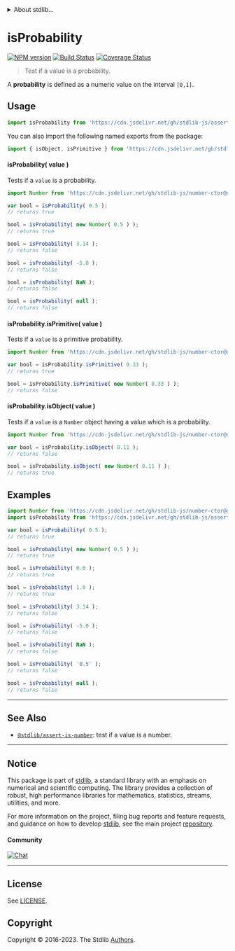 <!--

@license Apache-2.0

Copyright (c) 2018 The Stdlib Authors.

Licensed under the Apache License, Version 2.0 (the "License");
you may not use this file except in compliance with the License.
You may obtain a copy of the License at

   http://www.apache.org/licenses/LICENSE-2.0

Unless required by applicable law or agreed to in writing, software
distributed under the License is distributed on an "AS IS" BASIS,
WITHOUT WARRANTIES OR CONDITIONS OF ANY KIND, either express or implied.
See the License for the specific language governing permissions and
limitations under the License.

-->


<details>
  <summary>
    About stdlib...
  </summary>
  <p>We believe in a future in which the web is a preferred environment for numerical computation. To help realize this future, we've built stdlib. stdlib is a standard library, with an emphasis on numerical and scientific computation, written in JavaScript (and C) for execution in browsers and in Node.js.</p>
  <p>The library is fully decomposable, being architected in such a way that you can swap out and mix and match APIs and functionality to cater to your exact preferences and use cases.</p>
  <p>When you use stdlib, you can be absolutely certain that you are using the most thorough, rigorous, well-written, studied, documented, tested, measured, and high-quality code out there.</p>
  <p>To join us in bringing numerical computing to the web, get started by checking us out on <a href="https://github.com/stdlib-js/stdlib">GitHub</a>, and please consider <a href="https://opencollective.com/stdlib">financially supporting stdlib</a>. We greatly appreciate your continued support!</p>
</details>

# isProbability

[![NPM version][npm-image]][npm-url] [![Build Status][test-image]][test-url] [![Coverage Status][coverage-image]][coverage-url] <!-- [![dependencies][dependencies-image]][dependencies-url] -->

> Test if a value is a probability.

<section class="intro">

A **probability** is defined as a numeric value on the interval `[0,1]`.

</section>

<!-- /.intro -->



<section class="usage">

## Usage

```javascript
import isProbability from 'https://cdn.jsdelivr.net/gh/stdlib-js/assert-is-probability@deno/mod.js';
```

You can also import the following named exports from the package:

```javascript
import { isObject, isPrimitive } from 'https://cdn.jsdelivr.net/gh/stdlib-js/assert-is-probability@deno/mod.js';
```

#### isProbability( value )

Tests if a `value` is a probability.

<!-- eslint-disable no-new-wrappers -->

```javascript
import Number from 'https://cdn.jsdelivr.net/gh/stdlib-js/number-ctor@deno/mod.js';

var bool = isProbability( 0.5 );
// returns true

bool = isProbability( new Number( 0.5 ) );
// returns true

bool = isProbability( 3.14 );
// returns false

bool = isProbability( -5.0 );
// returns false

bool = isProbability( NaN );
// returns false

bool = isProbability( null );
// returns false
```

#### isProbability.isPrimitive( value )

Tests if a `value` is a primitive probability.

<!-- eslint-disable no-new-wrappers -->

```javascript
import Number from 'https://cdn.jsdelivr.net/gh/stdlib-js/number-ctor@deno/mod.js';

var bool = isProbability.isPrimitive( 0.33 );
// returns true

bool = isProbability.isPrimitive( new Number( 0.33 ) );
// returns false
```

#### isProbability.isObject( value )

Tests if a `value` is a `Number` object having a value which is a probability.

<!-- eslint-disable no-new-wrappers -->

```javascript
import Number from 'https://cdn.jsdelivr.net/gh/stdlib-js/number-ctor@deno/mod.js';

var bool = isProbability.isObject( 0.11 );
// returns false

bool = isProbability.isObject( new Number( 0.11 ) );
// returns true
```

</section>

<!-- /.usage -->

<section class="examples">

## Examples

<!-- eslint-disable no-new-wrappers -->

<!-- eslint no-undef: "error" -->

```javascript
import Number from 'https://cdn.jsdelivr.net/gh/stdlib-js/number-ctor@deno/mod.js';
import isProbability from 'https://cdn.jsdelivr.net/gh/stdlib-js/assert-is-probability@deno/mod.js';

var bool = isProbability( 0.5 );
// returns true

bool = isProbability( new Number( 0.5 ) );
// returns true

bool = isProbability( 0.0 );
// returns true

bool = isProbability( 1.0 );
// returns true

bool = isProbability( 3.14 );
// returns false

bool = isProbability( -5.0 );
// returns false

bool = isProbability( NaN );
// returns false

bool = isProbability( '0.5' );
// returns false

bool = isProbability( null );
// returns false
```

</section>

<!-- /.examples -->

<!-- Section for related `stdlib` packages. Do not manually edit this section, as it is automatically populated. -->

<section class="related">

* * *

## See Also

-   <span class="package-name">[`@stdlib/assert-is-number`][@stdlib/assert/is-number]</span><span class="delimiter">: </span><span class="description">test if a value is a number.</span>

</section>

<!-- /.related -->

<!-- Section for all links. Make sure to keep an empty line after the `section` element and another before the `/section` close. -->


<section class="main-repo" >

* * *

## Notice

This package is part of [stdlib][stdlib], a standard library with an emphasis on numerical and scientific computing. The library provides a collection of robust, high performance libraries for mathematics, statistics, streams, utilities, and more.

For more information on the project, filing bug reports and feature requests, and guidance on how to develop [stdlib][stdlib], see the main project [repository][stdlib].

#### Community

[![Chat][chat-image]][chat-url]

---

## License

See [LICENSE][stdlib-license].


## Copyright

Copyright &copy; 2016-2023. The Stdlib [Authors][stdlib-authors].

</section>

<!-- /.stdlib -->

<!-- Section for all links. Make sure to keep an empty line after the `section` element and another before the `/section` close. -->

<section class="links">

[npm-image]: http://img.shields.io/npm/v/@stdlib/assert-is-probability.svg
[npm-url]: https://npmjs.org/package/@stdlib/assert-is-probability

[test-image]: https://github.com/stdlib-js/assert-is-probability/actions/workflows/test.yml/badge.svg?branch=main
[test-url]: https://github.com/stdlib-js/assert-is-probability/actions/workflows/test.yml?query=branch:main

[coverage-image]: https://img.shields.io/codecov/c/github/stdlib-js/assert-is-probability/main.svg
[coverage-url]: https://codecov.io/github/stdlib-js/assert-is-probability?branch=main

<!--

[dependencies-image]: https://img.shields.io/david/stdlib-js/assert-is-probability.svg
[dependencies-url]: https://david-dm.org/stdlib-js/assert-is-probability/main

-->

[chat-image]: https://img.shields.io/gitter/room/stdlib-js/stdlib.svg
[chat-url]: https://app.gitter.im/#/room/#stdlib-js_stdlib:gitter.im

[stdlib]: https://github.com/stdlib-js/stdlib

[stdlib-authors]: https://github.com/stdlib-js/stdlib/graphs/contributors

[umd]: https://github.com/umdjs/umd
[es-module]: https://developer.mozilla.org/en-US/docs/Web/JavaScript/Guide/Modules

[deno-url]: https://github.com/stdlib-js/assert-is-probability/tree/deno
[umd-url]: https://github.com/stdlib-js/assert-is-probability/tree/umd
[esm-url]: https://github.com/stdlib-js/assert-is-probability/tree/esm
[branches-url]: https://github.com/stdlib-js/assert-is-probability/blob/main/branches.md

[stdlib-license]: https://raw.githubusercontent.com/stdlib-js/assert-is-probability/main/LICENSE

<!-- <related-links> -->

[@stdlib/assert/is-number]: https://github.com/stdlib-js/assert-is-number/tree/deno

<!-- </related-links> -->

</section>

<!-- /.links -->
